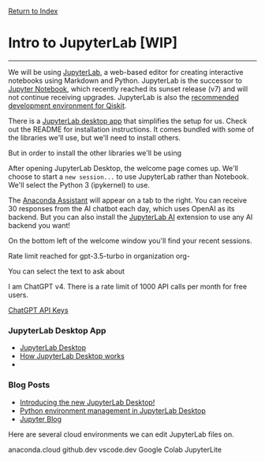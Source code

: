 \
[Return to Index](index.md)
# Intro to JupyterLab [WIP]
***

We will be using [JupyterLab](https://github.com/jupyterlab/jupyterlab), a web-based editor for creating interactive notebooks using Markdown and Python. 
JupyterLab is the successor to [Jupyter Notebook](https://github.com/jupyter/notebook), which recently reached its sunset release (v7) and will not continue receiving upgrades. JupyterLab is also the [recommended development environment for Qiskit](https://docs.quantum.ibm.com/start/install#install-and-set-up-qiskit-with-the-qiskit-runtime-client).

There is a [JupyterLab desktop app](https://github.com/jupyterlab/jupyterlab-desktop) that simplifies the setup for us. Check out the README for installation instructions.
It comes bundled with some of the libraries we'll use, but we'll need to install others.

But in order to install the other libraries we'll be using

After opening JupyterLab Desktop, the welcome page comes up. We'll choose to start a `new session...` to use JupyterLab rather than Notebook.
We'll select the Python 3 (ipykernel) to use.

The [Anaconda Assistant](https://docs.anaconda.com/free/anaconda-notebooks/local-assistant/) will appear on a tab to the right. 
You can receive 30 responses from the AI chatbot each day, which uses OpenAI as its backend. 
But you can also install the [JupyterLab AI](https://github.com/jupyterlab/jupyter-ai) extension to use any AI backend you want!

On the bottom left of the welcome window you'll find your recent sessions.

Rate limit reached for gpt-3.5-turbo in organization org-

You can select the text to ask about

I am ChatGPT v4. There is a rate limit of 1000 API calls per month for free users.

[ChatGPT API Keys](https://platform.openai.com/api-keys)

### JupyterLab Desktop App
- [JupyterLab Desktop](https://github.com/jupyterlab/jupyterlab-desktop?tab=readme-ov-file#installation)
- [How JupyterLab Desktop works](https://github.com/jupyterlab/jupyterlab-desktop/blob/master/user-guide.md)
- 
### Blog Posts
- [Introducing the new JupyterLab Desktop!](https://blog.jupyter.org/introducing-the-new-jupyterlab-desktop-bca1982bdb23)
- [Python environment management in JupyterLab Desktop](https://blog.jupyter.org/python-environment-management-in-jupyterlab-desktop-3b119c5811d9)
- [Jupyter Blog](https://blog.jupyter.org/)

Here are several cloud environments we can edit JupyterLab files on. 

anaconda.cloud
github.dev
vscode.dev
Google Colab
JupyterLite

